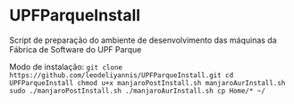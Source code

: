 # UPFParqueInstall
Script de preparação do ambiente de desenvolvimento das máquinas da Fábrica de Software do UPF Parque

Modo de instalação:
``
git clone https://github.com/leodeliyannis/UPFParqueInstall.git
cd UPFParqueInstall
chmod u+x manjaroPostInstall.sh manjaroAurInstall.sh
sudo ./manjaroPostInstall.sh
./manjaroAurInstall.sh
cp Home/* ~/
``
